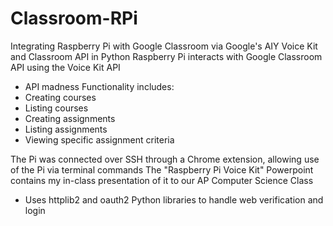 # Classroom-RPi
Integrating Raspberry Pi with Google Classroom via Google's AIY Voice Kit and Classroom API in Python
Raspberry Pi interacts with Google Classroom API using the Voice Kit API
- API madness
Functionality includes:
- Creating courses
- Listing courses
- Creating assignments
- Listing assignments
- Viewing specific assignment criteria

The Pi was connected over SSH through a Chrome extension, allowing use of the Pi via terminal commands
The "Raspberry Pi Voice Kit" Powerpoint contains my in-class presentation of it to our AP Computer Science Class
- Uses httplib2 and oauth2 Python libraries to handle web verification and login
